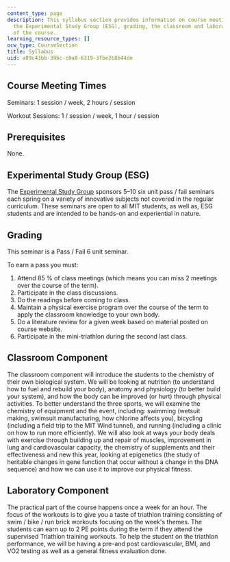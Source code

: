 ```yaml
---
content_type: page
description: This syllabus section provides information on course meeting times, prerequisites,
  the Experimental Study Group (ESG), grading, the classroom and laboratory components
  of the course.
learning_resource_types: []
ocw_type: CourseSection
title: Syllabus
uid: a09c43bb-39bc-c0a8-6319-3fbe2b8b44de
---
```


Course Meeting Times
--------------------

Seminars: 1 session / week, 2 hours / session

Workout Sessions: 1 / session / week, 1 hour / session

Prerequisites
-------------

None.

Experimental Study Group (ESG)
------------------------------

The [Experimental Study Group](http://esg.mit.edu/) sponsors 5–10 six unit pass / fail seminars each spring on a variety of innovative subjects not covered in the regular curriculum. These seminars are open to all MIT students, as well as, ESG students and are intended to be hands-on and experiential in nature.

Grading
-------

This seminar is a Pass / Fail 6 unit seminar.

To earn a pass you must:

1.  Attend 85 % of class meetings (which means you can miss 2 meetings over the course of the term).
2.  Participate in the class discussions.
3.  Do the readings before coming to class.
4.  Maintain a physical exercise program over the course of the term to apply the classroom knowledge to your own body.
5.  Do a literature review for a given week based on material posted on course website.
6.  Participate in the mini-triathlon during the second last class.

Classroom Component
-------------------

The classroom component will introduce the students to the chemistry of their own biological system. We will be looking at nutrition (to understand how to fuel and rebuild your body), anatomy and physiology (to better build your system), and how the body can be improved (or hurt) through physical activities. To better understand the three sports, we will examine the chemistry of equipment and the event, including: swimming (wetsuit making, swimsuit manufacturing, how chlorine affects you), bicycling (including a field trip to the MIT Wind tunnel), and running (including a clinic on how to run more efficiently). We will also look at ways your body deals with exercise through building up and repair of muscles, improvement in lung and cardiovascular capacity, the chemistry of supplements and their effectiveness and new this year, looking at epigenetics (the study of heritable changes in gene function that occur without a change in the DNA sequence) and how we can use it to improve our physical fitness.

Laboratory Component
--------------------

The practical part of the course happens once a week for an hour. The focus of the workouts is to give you a taste of triathlon training consisting of swim / bike / run brick workouts focusing on the week's themes. The students can earn up to 2 PE points during the term if they attend the supervised Triathlon training workouts. To help the student on the triathlon performance, we will be having a pre-and post cardiovascular, BMI, and VO2 testing as well as a general fitness evaluation done.
